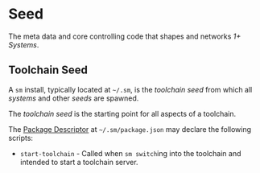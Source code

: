 Seed
====

The meta data and core controlling code that shapes and networks *1+ Systems*.


Toolchain Seed
--------------

A `sm` install, typically located at `~/.sm`, is the *toolchain seed* from which all *systems* and other *seeds* are spawned.

The *toolchain seed* is the starting point for all aspects of a toolchain.

The [Package Descriptor](./PackageDescriptor.md) at `~/.sm/package.json` may declare the following scripts:

  * `start-toolchain` - Called when `sm switch`ing into the toolchain and intended to start a toolchain server.
